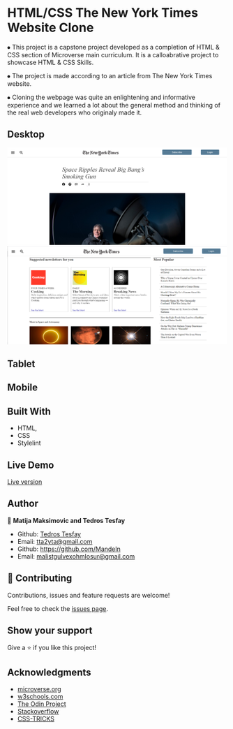# HTML/CSS The New York Times Website Clone

⦁	This project is a capstone project developed as a completion of HTML & CSS section of Microverse main curriculum. It is a calloabrative project to showcase HTML & CSS Skills.&nbsp;

⦁	 The project is made according to an article from The New York Times website.&nbsp;

⦁	 Cloning the webpage was quite an enlightening and informative experience and we learned a lot about the general method and thinking of the real web developers who originaly made it.


## Desktop

![screenshot](./images/nyt-readme-1.png)
![screenshot](./images/nyt-readme-2.png)

## Tablet

## Mobile

## Built With

- HTML,
- CSS
- Stylelint

## Live Demo

<a href="https://rawcdn.githack.com/tta2yta/The-New-York-Times-WebSite/e99d9e674480da3e6dc15ca64297cbe11c0eb96f/index.html">Live version</a>

## Author

👤 **Matija Maksimovic and Tedros Tesfay**

- Github: [Tedros Tesfay](https://github.com/tta2yta)
- Emaii: tta2yta@gmail.com
- Github: https://github.com/Mandeln
- Email: malistgulvexohmlosur@gmail.com


## 🤝 Contributing

Contributions, issues and feature requests are welcome!

Feel free to check the <a href="https://github.com/tta2yta/The-New-York-Times-WebSite/issues" target="_blank">issues page</a>.

## Show your support

Give a ⭐️ if you like this project!

## Acknowledgments

- <a href="https://www.microverse.org/" target="_blank">microverse.org</a>
- <a href="https://www.w3schools.com/" target="_blank">w3schools.com</a>
- <a href="https://www.theodinproject.com/" target="_blank">The Odin Project</a>
- <a href="https://www.stackoverflow.com/" target="_blank">Stackoverflow</a>
- <a href="https://css-tricks.com/" target="_blank">CSS-TRICKS</a>
